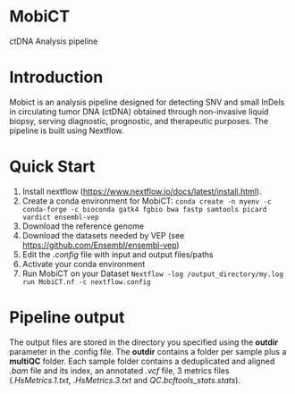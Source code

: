 # MobiCT
ctDNA Analysis pipeline 

# Introduction
Mobict is an analysis pipeline designed for detecting SNV and small InDels in circulating tumor DNA (ctDNA) obtained through non-invasive liquid biopsy, serving diagnostic, prognostic, and therapeutic purposes.
The pipeline is built using Nextflow.

# Quick Start

1. Install nextflow (https://www.nextflow.io/docs/latest/install.html).
2. Create a conda environment for MobiCT:
    `conda create -n myenv -c conda-forge -c bioconda gatk4 fgbio bwa fastp samtools picard vardict ensembl-vep`
3. Download the reference genome
4. Download the datasets needed by VEP (see https://github.com/Ensembl/ensembl-vep)
5. Edit the *.config* file with input and output files/paths
6. Activate your conda environment
7. Run MobiCT on your Dataset
    `Nextflow -log /output_directory/my.log run MobiCT.nf -c nextflow.config`

# Pipeline output
The output files are stored in the directory you specified using the **outdir** parameter in the .config file. The **outdir** contains a folder per sample plus a **multiQC** folder. Each sample folder contains a deduplicated and aligned *.bam* file and its index, an annotated *.vcf* file, 3 metrics files (*.HsMetrics.1.txt*, *.HsMetrics.3.txt* and *QC.bcftools_stats.stats*).
